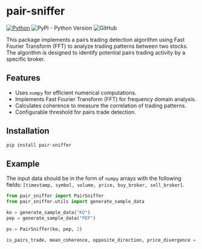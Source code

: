 # pair-sniffer

[![Python](https://github.com/alexandrebrilhante/pair-sniffer/actions/workflows/python-package.yml/badge.svg)](https://github.com/alexandrebrilhante/pair-sniffer/actions/workflows/python-package.yml)
![PyPI - Python Version](https://img.shields.io/pypi/pyversions/pair-sniffer)
![GitHub](https://img.shields.io/github/license/alexandrebrilhante/pair-sniffer)

This package implements a pairs trading detection algorithm using Fast Fourier Transform (FFT) to analyze trading patterns between two stocks. The algorithm is designed to identify potential pairs trading activity by a specific broker.

## Features
- Uses `numpy` for efficient numerical computations.
- Implements Fast Fourier Transform (FFT) for frequency domain analysis.
- Calculates coherence to measure the correlation of trading patterns.
- Configurable threshold for pairs trade detection.

## Installation
```bash
pip install pair-sniffer
```

## Example
The input data should be in the form of `numpy` arrays with the following fields: `[timestamp, symbol, volume, price, buy_broker, sell_broker]`.

```python
from pair_sniffer import PairSniffer
from pair_sniffer.utils import generate_sample_data

ko = generate_sample_data("KO")
pep = generate_sample_data("PEP")

ps = PairSniffer(ko, pep, 2)

is_pairs_trade, mean_coherence, opposite_direction, price_divergence = ps.detect_pairs_trade()
```
